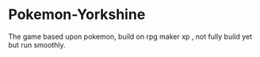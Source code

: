 # Pokemon-Yorkshine
The game based upon pokemon, build on rpg maker xp , not fully build yet but run smoothly.
